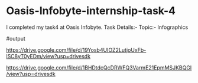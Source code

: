 # Oasis-Infobyte-internship-task-4
I completed my task4 at Oasis Infobyte. Task Details:- Topic:-  Infographics

#output

https://drive.google.com/file/d/19Yosb4UIOZ2LutjoUxFb-lSC8yT0yEDm/view?usp=drivesdk

https://drive.google.com/file/d/1BHDtdcQcDRWFQ3VarmE21EpmMSJKBQGI/view?usp=drivesdk
